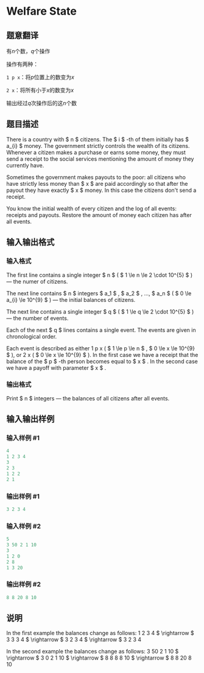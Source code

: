 # Welfare State

## 题意翻译

有$n$个数，$q$个操作

操作有两种：

``1 p x``：将$p$位置上的数变为$x$

``2 x``：将所有小于$x$的数变为$x$

输出经过$q$次操作后的这$n$个数

## 题目描述

There is a country with $ n $ citizens. The $ i $ -th of them initially has $ a_{i} $ money. The government strictly controls the wealth of its citizens. Whenever a citizen makes a purchase or earns some money, they must send a receipt to the social services mentioning the amount of money they currently have.

Sometimes the government makes payouts to the poor: all citizens who have strictly less money than $ x $ are paid accordingly so that after the payout they have exactly $ x $ money. In this case the citizens don't send a receipt.

You know the initial wealth of every citizen and the log of all events: receipts and payouts. Restore the amount of money each citizen has after all events.

## 输入输出格式

### 输入格式

The first line contains a single integer $ n $ ( $ 1 \le n \le 2 \cdot 10^{5} $ ) — the numer of citizens.

The next line contains $ n $ integers $ a_1 $ , $ a_2 $ , ..., $ a_n $ ( $ 0 \le a_{i} \le 10^{9} $ ) — the initial balances of citizens.

The next line contains a single integer $ q $ ( $ 1 \le q \le 2 \cdot 10^{5} $ ) — the number of events.

Each of the next $ q $ lines contains a single event. The events are given in chronological order.

Each event is described as either 1 p x ( $ 1 \le p \le n $ , $ 0 \le x \le 10^{9} $ ), or 2 x ( $ 0 \le x \le 10^{9} $ ). In the first case we have a receipt that the balance of the $ p $ -th person becomes equal to $ x $ . In the second case we have a payoff with parameter $ x $ .

### 输出格式

Print $ n $ integers — the balances of all citizens after all events.

## 输入输出样例

### 输入样例 #1

```cpp
4
1 2 3 4
3
2 3
1 2 2
2 1

```
### 输出样例 #1

```cpp
3 2 3 4 

```
### 输入样例 #2

```cpp
5
3 50 2 1 10
3
1 2 0
2 8
1 3 20

```
### 输出样例 #2

```cpp
8 8 20 8 10 

```
## 说明

In the first example the balances change as follows: 1 2 3 4 $ \rightarrow $ 3 3 3 4 $ \rightarrow $ 3 2 3 4 $ \rightarrow $ 3 2 3 4

In the second example the balances change as follows: 3 50 2 1 10 $ \rightarrow $ 3 0 2 1 10 $ \rightarrow $ 8 8 8 8 10 $ \rightarrow $ 8 8 20 8 10

